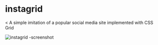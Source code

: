 # instagrid

< A simple imitation of a popular social media site implemented with CSS Grid


![instagrid -screenshot](https://user-images.githubusercontent.com/19500679/37499110-74880c88-2898-11e8-8037-4e3a79f4451e.png)
